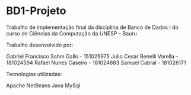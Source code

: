 # BD1-Projeto
Trabalho de implementação final da disciplina de Banco de Dados I do curso de Ciências da Computação da UNESP - Bauru

Trabalho desenvolvido por:

Gabriel Francisco Sahm Gallo - 151025975
Julio Cesar Benelli Varella - 181024594
Rafael Nunes Caseiro - 181024683
Samuel Cabral - 181026171

Tecnologias utilizadas:

Apache NetBeans
Java
MySql
